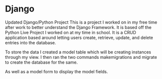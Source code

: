 # Django
Updated Django/Python Project
This is a project I worked on in my free time after work to better understand the Django Framework. It is based off the Python Live Project I worked on at my time in school. It is a CRUD application based around letting users create, retrieve, update, and delete entries into the database.

To store the data I created a model table which will be creating instances through my view.
I then ran the two commands makemigrations and migrate to create the database for the same.

As well as a model form to display the model fields.

